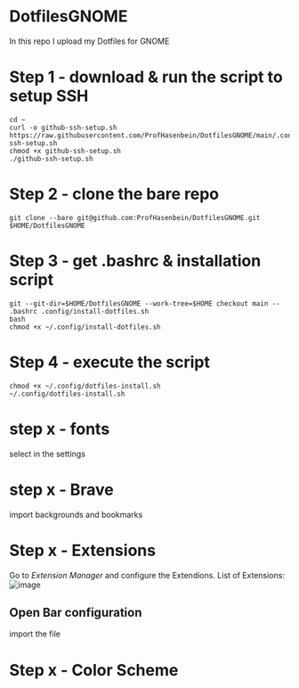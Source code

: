 # DotfilesGNOME
In this repo I upload my Dotfiles for GNOME 

# Step 1 - download & run the script to setup SSH
```
cd ~
curl -o github-ssh-setup.sh https://raw.githubusercontent.com/ProfHasenbein/DotfilesGNOME/main/.config/github-ssh-setup.sh
chmod +x github-ssh-setup.sh
./github-ssh-setup.sh
```
# Step 2 - clone the bare repo
```
git clone --bare git@github.com:ProfHasenbein/DotfilesGNOME.git $HOME/DotfilesGNOME
```
# Step 3 - get .bashrc & installation script
```
git --git-dir=$HOME/DotfilesGNOME --work-tree=$HOME checkout main -- .bashrc .config/install-dotfiles.sh
bash
chmod +x ~/.config/install-dotfiles.sh
```

# Step 4 - execute the script
```
chmod +x ~/.config/dotfiles-install.sh
~/.config/dotfiles-install.sh
```

# step x - fonts
select in the settings

# step x - Brave
import backgrounds and bookmarks

# Step x - Extensions
Go to *Extension Manager* and configure the Extendions. List of Extensions:
![image](https://github.com/user-attachments/assets/49fc15ed-97bf-43b1-ab97-9101ac9bac14)
## Open Bar configuration
import the file

# Step x - Color Scheme
